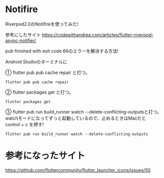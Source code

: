 # Notifire
Riverpod2.0のNotifireを使ってみた!

参考にしたサイト
https://codewithandrea.com/articles/flutter-riverpod-async-notifier/

pub finished with exit code 66のエラーを解決する方法!

Android Studioのターミナルに

① flutter pub pub cache repair と打つ。
```
flutter pub pub cache repair
```
② flutter packages get と打つ。
```
flutter packages get
```

③  flutter pub run build_runner watch --delete-conflicting-outputsと打つ。
watchモードになってずっと起動しているので、止めるときはMacだと　control + c を押す!
```
flutter pub run build_runner watch --delete-conflicting-outputs
```

# 参考になったサイト
https://github.com/fluttercommunity/flutter_launcher_icons/issues/50
